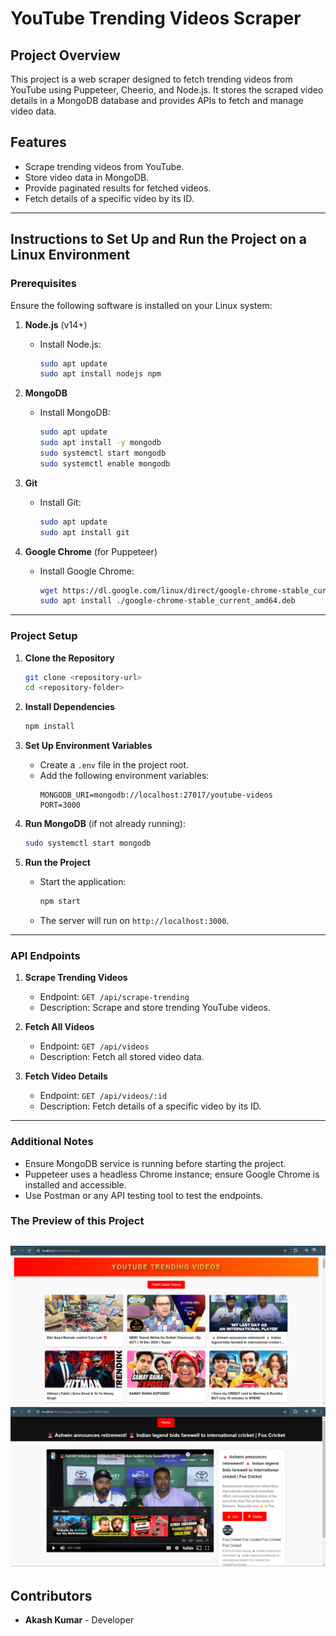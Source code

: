 # YouTube Trending Videos Scraper

## Project Overview
This project is a web scraper designed to fetch trending videos from YouTube using Puppeteer, Cheerio, and Node.js. It stores the scraped video details in a MongoDB database and provides APIs to fetch and manage video data.

## Features
- Scrape trending videos from YouTube.
- Store video data in MongoDB.
- Provide paginated results for fetched videos.
- Fetch details of a specific video by its ID.

---

## Instructions to Set Up and Run the Project on a Linux Environment

### Prerequisites
Ensure the following software is installed on your Linux system:

1. **Node.js** (v14+)
   - Install Node.js:
     ```bash
     sudo apt update
     sudo apt install nodejs npm
     ```

2. **MongoDB**
   - Install MongoDB:
     ```bash
     sudo apt update
     sudo apt install -y mongodb
     sudo systemctl start mongodb
     sudo systemctl enable mongodb
     ```

3. **Git**
   - Install Git:
     ```bash
     sudo apt update
     sudo apt install git
     ```

4. **Google Chrome** (for Puppeteer)
   - Install Google Chrome:
     ```bash
     wget https://dl.google.com/linux/direct/google-chrome-stable_current_amd64.deb
     sudo apt install ./google-chrome-stable_current_amd64.deb
     ```

---

### Project Setup

1. **Clone the Repository**
   ```bash
   git clone <repository-url>
   cd <repository-folder>
   ```

2. **Install Dependencies**
   ```bash
   npm install
   ```

3. **Set Up Environment Variables**
   - Create a `.env` file in the project root.
   - Add the following environment variables:
     ```env
     MONGODB_URI=mongodb://localhost:27017/youtube-videos
     PORT=3000
     ```

4. **Run MongoDB** (if not already running):
   ```bash
   sudo systemctl start mongodb
   ```

5. **Run the Project**
   - Start the application:
     ```bash
     npm start
     ```
   - The server will run on `http://localhost:3000`.

---

### API Endpoints

1. **Scrape Trending Videos**
   - Endpoint: `GET /api/scrape-trending`
   - Description: Scrape and store trending YouTube videos.

2. **Fetch All Videos**
   - Endpoint: `GET /api/videos`
   - Description: Fetch all stored video data.

3. **Fetch Video Details**
   - Endpoint: `GET /api/videos/:id`
   - Description: Fetch details of a specific video by its ID.

---

### Additional Notes
- Ensure MongoDB service is running before starting the project.
- Puppeteer uses a headless Chrome instance; ensure Google Chrome is installed and accessible.
- Use Postman or any API testing tool to test the endpoints.

### The Preview of this Project
![home page](https://github.com/AKash20dec/Fullstack-youtube-Scraper/blob/main/youtube_scraper/Screenshot%202024-12-21%20184506.png)
![Single page](https://github.com/AKash20dec/Fullstack-youtube-Scraper/blob/main/youtube_scraper/Screenshot%202024-12-21%20184434.png)
---

## Contributors
- **Akash Kumar** - Developer



